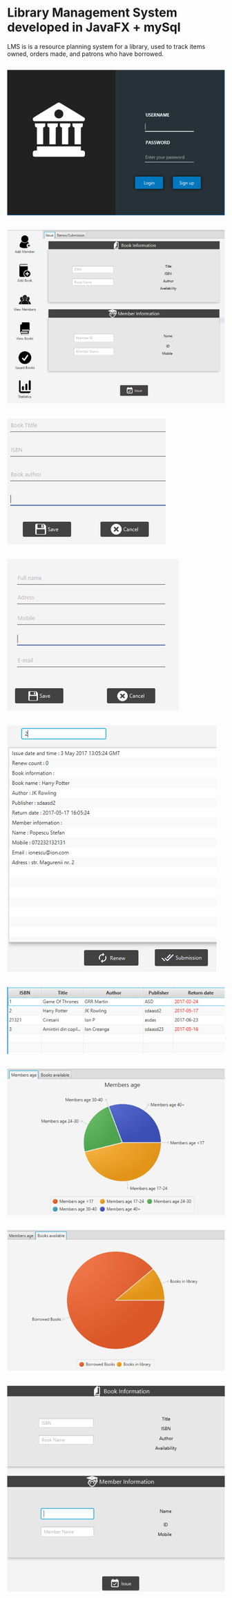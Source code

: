# Library Management System developed in JavaFX + mySql
LMS is is a resource planning system for a library, used to track items owned, orders made, and patrons who have borrowed.

 ## ![](screenshots/lms1.png)
 ## ![](screenshots/lms2.png)
 ## ![](screenshots/lms8.png)
 ## ![](screenshots/lms9.png)
 ## ![](screenshots/lms3.png)
 ## ![](screenshots/lms4.png)
 ## ![](screenshots/lms5.png)
 ## ![](screenshots/lms6.png)
 ## ![](screenshots/lms7.png)
 
